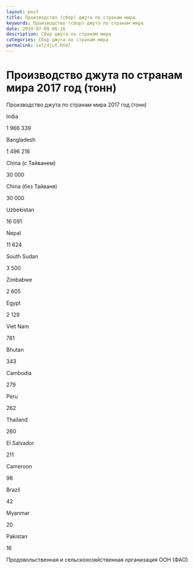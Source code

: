 ```yaml
---
layout: post
title: Производство (сбор) джута по странам мира 
keywords: Производство (сбор) джута по странам мира
date: 2019-07-09 06:16
description: Сбор джута по странам мира
categories: Сбор джута по странам мира
permalink: sel/djut.html
---
```


# Производство джута по странам мира 2017 год (тонн)




Производство джута по странам мира 2017 год (тонн)









India


1 966 339






Bangladesh


1 496 216






China (c Тайванем)


30 000






China (без Тайваня)


30 000






Uzbekistan


16 091






Nepal


11 624






South Sudan


3 500






Zimbabwe


2 605






Egypt


2 129






Viet Nam


781






Bhutan


343






Cambodia


279






Peru


262






Thailand


260






El Salvador


211






Cameroon


98






Brazil


42






Myanmar


20






Pakistan


16








Продовольственная и сельскохозяйственная организация ООН (ФАО) 


			
